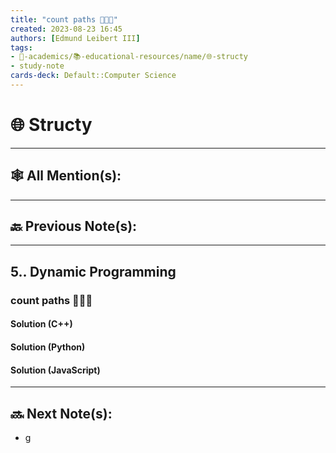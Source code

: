 ```yaml
---
title: "count paths 👨🏽‍💻"
created: 2023-08-23 16:45
authors: [Edmund Leibert III]
tags:
- 🔴-academics/📚-educational-resources/name/🌐-structy
- study-note
cards-deck: Default::Computer Science
---
```


# 🌐 Structy

---

## 🕸️ All Mention(s):

---

## 🔙 Previous Note(s):

---

## 5.. Dynamic Programming

### **count paths 👨🏽‍💻**

#### Solution (C++)

#### Solution (Python)

#### Solution (JavaScript)

---

## 🔜 Next Note(s):
- g
